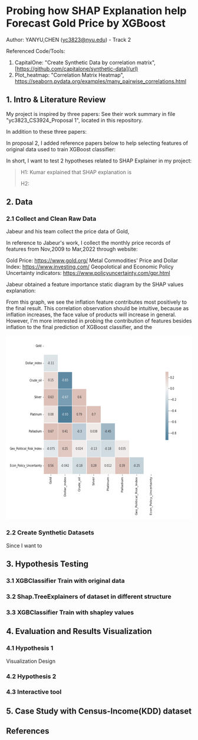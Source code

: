 # Probing how SHAP Explanation help Forecast Gold Price by XGBoost

Author: YANYU,CHEN (yc3823@nyu.edu) - Track 2

Referenced Code/Tools:
1. CapitalOne: "Create Synthetic Data by correlation matrix", [https://github.com/capitalone/synthetic-data](url) 
2. Plot_heatmap: "Correlation Matrix Heatmap", https://seaborn.pydata.org/examples/many_pairwise_correlations.html


## 1. Intro & Literature Review
My project is inspired by three papers: See their work summary in file "yc3823_CS3924_Proposal 1", located in this repository. 

In addition to these three papers:


In proposal 2, I added reference papers below to help selecting features of original data used to train XGBoost classifier:



In short, I want to test 2 hypotheses related to SHAP Explainer in my project:

> H1: Kumar explained that SHAP explanation is 
> 
> H2:



## 2. Data
### 2.1 Collect and Clean Raw Data

Jabeur and his team collect the price data of Gold, 

In reference to Jabeur's work, I collect the monthly price records  of features from Nov,2009 to Mar,2022 through website:

Gold Price: https://www.gold.org/
Metal Commodities' Price and Dollar Index: https://www.investing.com/
Geopolotical and Economic Policy Uncertainty indicators: https://www.policyuncertainty.com/gpr.html

Jabeur obtained a feature importance static diagram by the SHAP values explanation:

From this graph, we see the inflation feature contributes most positively to the final result. This correlation observation should be intuitive, because as inflation increases, the face value of products will increase in general. However, I'm more interested in probing the contribution of features besides inflation to the final prediction of XGBoost classifier, and the 


<div align=left><img width="700" height="500" src="https://github.com/Yanyu-Chen1010/AI-Visual-Final-Project/blob/70c6f5b50ee297db426f197e071b3db11c337d4b/correlation_matrix_X.png"/></div>



### 2.2 Create Synthetic Datasets

Since I want to 



## 3. Hypothesis Testing
### 3.1 XGBClassifier Train with original data

### 3.2 Shap.TreeExplainers of dataset in different structure

### 3.3 XGBClassifier Train with shapley values


## 4. Evaluation and Results Visualization

### 4.1 Hypothesis 1
Visualization Design

### 4.2 Hypothesis 2

### 4.3 Interactive tool


## 5. Case Study with Census-Income(KDD) dataset


## References 






